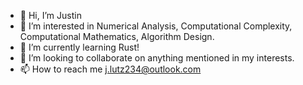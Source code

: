 - 👋 Hi, I’m Justin
- 👀 I’m interested in Numerical Analysis, Computational Complexity, Computational Mathematics, Algorithm Design.
- 🌱 I’m currently learning Rust!
- 💞️ I’m looking to collaborate on anything mentioned in my interests. 
- 📫 How to reach me j.lutz234@outlook.com

<!---
anxiq/anxiq is a ✨ special ✨ repository because its `README.md` (this file) appears on your GitHub profile.
You can click the Preview link to take a look at your changes.
--->
